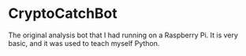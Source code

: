 # CryptoCatchBot
The original analysis bot that I had running on a Raspberry Pi. It is very basic, and it was used to teach myself Python.
